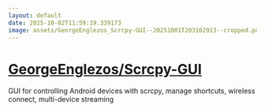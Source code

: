 ```yaml
---
layout: default
date: 2025-10-02T11:59:19.339173
image: assets/GeorgeEnglezos_Scrcpy-GUI--20251001T203102913--cropped.png
---
```


# [GeorgeEnglezos/Scrcpy-GUI](https://github.com/GeorgeEnglezos/Scrcpy-GUI)

GUI for controlling Android devices with scrcpy, manage shortcuts, wireless connect, multi-device streaming
